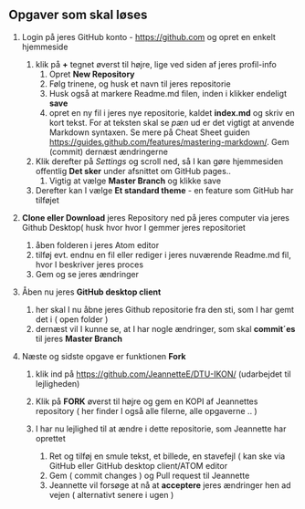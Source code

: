 ## Opgaver som skal løses

1. Login på jeres GitHub konto - https://github.com og opret en enkelt hjemmeside

    1. klik på __+__ tegnet øverst til højre, lige ved siden af jeres profil-info
        1. Opret **New Repository**
        1. Følg trinene, og husk et navn til jeres repositorie
        1. Husk også at markere Readme.md filen, inden i klikker endeligt **save**
        1. opret en ny fil i jeres nye repositorie, kaldet **index.md** og skriv en kort tekst. For at teksten skal se _pæn_ ud er det vigtigt at anvende Markdown syntaxen. Se mere på Cheat Sheet guiden https://guides.github.com/features/mastering-markdown/. Gem (commit) dernæst ændringerne
    1. Klik derefter på _Settings_ og scroll ned, så I kan gøre hjemmesiden offentlig **Det sker** under afsnittet om GitHub pages..
        1. Vigtig at vælge __Master Branch__ og klikke save
    1. Derefter kan I vælge **Et standard theme** - en feature som GitHub har tilføjet

1. **Clone eller Download** jeres Repository ned på jeres computer via jeres Github Desktop( husk hvor hvor I gemmer jeres repositoriet
    1. åben folderen i jeres Atom editor
    1. tilføj evt. endnu en fil eller rediger i jeres nuværende Readme.md fil, hvor I beskriver jeres proces
    1. Gem og se jeres ændringer

1. Åben nu jeres **GitHub desktop client**
    1. her skal I nu åbne jeres Github repositorie fra den sti, som I har gemt det i ( open folder )
    1. dernæst vil I kunne se, at I har nogle ændringer, som skal **commit´es** til jeres __Master Branch__

1. Næste og sidste opgave er funktionen **Fork**

    1. klik ind på https://github.com/JeannetteE/DTU-IKON/ (udarbejdet til lejligheden)

    1. Klik på **FORK** øverst til højre og gem en KOPI af Jeannettes repository ( her finder I også alle filerne, alle opgaverne .. )
    1. I har nu lejlighed til at ændre i dette repositorie, som Jeannette har oprettet
        1. Ret og tilføj en smule tekst, et billede, en stavefejl ( kan ske via GitHub eller GitHub desktop client/ATOM editor
        1. Gem ( commit changes ) og Pull request til Jeannette
        1. Jeannette vil forsøge at nå at **acceptere** jeres ændringer hen ad vejen ( alternativt senere i ugen )
